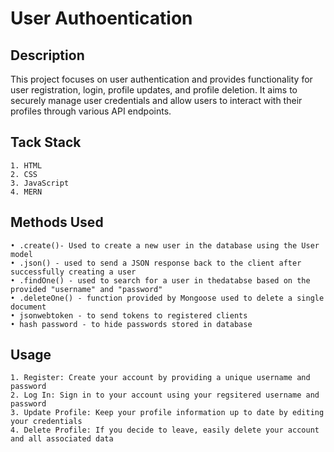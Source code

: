 # User Authoentication

## Description 
This project focuses on user authentication and provides functionality for user registration, login, profile updates, and profile deletion. It aims to securely manage user credentials and allow users to interact with their profiles through various API endpoints. 

## Tack Stack 
    1. HTML
    2. CSS
    3. JavaScript 
    4. MERN 

## Methods Used 
    • .create()- Used to create a new user in the database using the User model 
    • .json() - used to send a JSON response back to the client after successfully creating a user 
    • .findOne() - used to search for a user in thedatabse based on the provided "username" and "password" 
    • .deleteOne() - function provided by Mongoose used to delete a single document
    • jsonwebtoken - to send tokens to registered clients 
    • hash password - to hide passwords stored in database

## Usage 
    1. Register: Create your account by providing a unique username and password 
    2. Log In: Sign in to your account using your regsitered username and password 
    3. Update Profile: Keep your profile information up to date by editing your credentials 
    4. Delete Profile: If you decide to leave, easily delete your account and all associated data 
